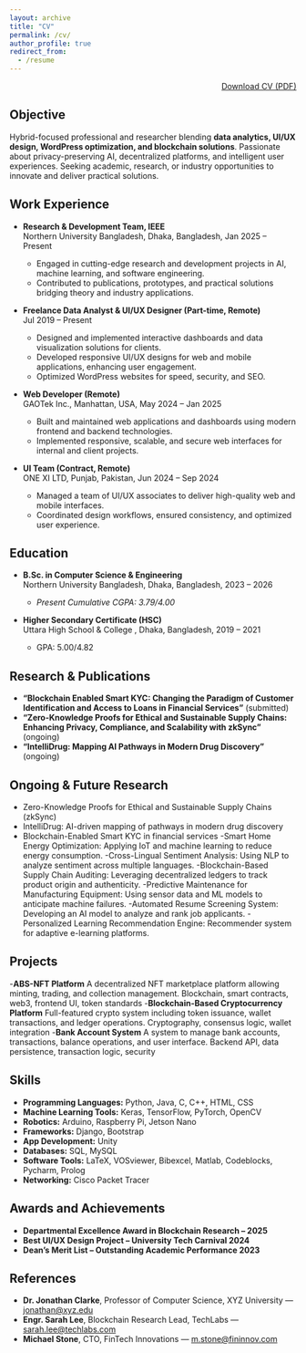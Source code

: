 ```yaml
---
layout: archive
title: "CV"
permalink: /cv/
author_profile: true
redirect_from:
  - /resume
---
```


<div style="display: flex; justify-content: flex-end;">
  <a href="https://mdalvihasanemon.github.io/files/Resume_AlviHasanEmon.pdf/" class="btn btn-primary" download>Download CV (PDF)</a>
</div>

## Objective
Hybrid-focused professional and researcher blending **data analytics, UI/UX design, WordPress optimization, and blockchain solutions**. Passionate about privacy-preserving AI, decentralized platforms, and intelligent user experiences. Seeking academic, research, or industry opportunities to innovate and deliver practical solutions.

## Work Experience

- **Research & Development Team, IEEE**  
  Northern University Bangladesh, Dhaka, Bangladesh, Jan 2025 – Present  
  - Engaged in cutting-edge research and development projects in AI, machine learning, and software engineering.  
  - Contributed to publications, prototypes, and practical solutions bridging theory and industry applications.  

- **Freelance Data Analyst & UI/UX Designer (Part-time, Remote)**  
  Jul 2019 – Present  
  - Designed and implemented interactive dashboards and data visualization solutions for clients.  
  - Developed responsive UI/UX designs for web and mobile applications, enhancing user engagement.  
  - Optimized WordPress websites for speed, security, and SEO.  

- **Web Developer (Remote)**  
  GAOTek Inc., Manhattan, USA, May 2024 – Jan 2025  
  - Built and maintained web applications and dashboards using modern frontend and backend technologies.  
  - Implemented responsive, scalable, and secure web interfaces for internal and client projects.  

- **UI Team (Contract, Remote)**  
  ONE XI LTD, Punjab, Pakistan, Jun 2024 – Sep 2024  
  - Managed a team of UI/UX associates to deliver high-quality web and mobile interfaces.  
  - Coordinated design workflows, ensured consistency, and optimized user experience.

## Education
* **B.Sc. in Computer Science & Engineering**  
  Northern University Bangladesh, Dhaka, Bangladesh, 2023 – 2026  
  - *Present Cumulative CGPA: 3.79/4.00*  

* **Higher Secondary Certificate (HSC)**  
  Uttara High School & College , Dhaka, Bangladesh, 2019 – 2021
  - GPA: 5.00/4.82

## Research & Publications
- **“Blockchain Enabled Smart KYC: Changing the Paradigm of Customer Identification and Access to Loans in Financial Services”** (submitted)  
- **“Zero-Knowledge Proofs for Ethical and Sustainable Supply Chains: Enhancing Privacy, Compliance, and Scalability with zkSync”** (ongoing)  
- **“IntelliDrug: Mapping AI Pathways in Modern Drug Discovery”** (ongoing)  

## Ongoing & Future Research
- Zero-Knowledge Proofs for Ethical and Sustainable Supply Chains (zkSync)  
- IntelliDrug: AI-driven mapping of pathways in modern drug discovery  
- Blockchain-Enabled Smart KYC in financial services 
-Smart Home Energy Optimization: Applying IoT and machine learning to reduce energy consumption.
-Cross-Lingual Sentiment Analysis: Using NLP to analyze sentiment across multiple languages.
-Blockchain-Based Supply Chain Auditing: Leveraging decentralized ledgers to track product origin and authenticity.
-Predictive Maintenance for Manufacturing Equipment: Using sensor data and ML models to anticipate machine failures.
-Automated Resume Screening System: Developing an AI model to analyze and rank job applicants.
-Personalized Learning Recommendation Engine: Recommender system for adaptive e-learning platforms.

## Projects

 -**ABS-NFT Platform**  A decentralized NFT marketplace platform allowing minting, trading, and collection management. Blockchain, smart contracts, web3, frontend UI, token standards 
 -**Blockchain-Based Cryptocurrency Platform**  Full-featured crypto system including token issuance, wallet transactions, and ledger operations.  Cryptography, consensus logic, wallet integration 
 -**Bank Account System**  A system to manage bank accounts, transactions, balance operations, and user interface.  Backend API, data persistence, transaction logic, security 

## Skills
- **Programming Languages:** Python, Java, C, C++, HTML, CSS  
- **Machine Learning Tools:** Keras, TensorFlow, PyTorch, OpenCV  
- **Robotics:** Arduino, Raspberry Pi, Jetson Nano  
- **Frameworks:** Django, Bootstrap  
- **App Development:** Unity  
- **Databases:** SQL, MySQL  
- **Software Tools:** LaTeX, VOSviewer, Bibexcel, Matlab, Codeblocks, Pycharm, Prolog  
- **Networking:** Cisco Packet Tracer  


## Awards and Achievements
- **Departmental Excellence Award in Blockchain Research – 2025**  
- **Best UI/UX Design Project – University Tech Carnival 2024**    
- **Dean’s Merit List – Outstanding Academic Performance 2023**  

## References
- **Dr. Jonathan Clarke**, Professor of Computer Science, XYZ University — jonathan@xyz.edu  
- **Engr. Sarah Lee**, Blockchain Research Lead, TechLabs — sarah.lee@techlabs.com  
- **Michael Stone**, CTO, FinTech Innovations — m.stone@fininnov.com
